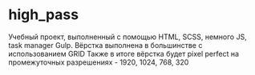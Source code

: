 # high_pass
Учебный проект, выполненный с помощью HTML, SCSS, немного JS, task manager Gulp.
Вёрстка выполнена в большинстве c использованием GRID
Также в итоге вёрстка будет pixel perfect на промежуточных разрешениях - 1920, 1024, 768, 320
